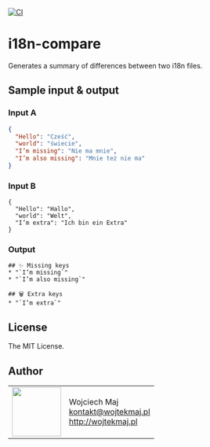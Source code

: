 [![CI](https://github.com/wojtekmaj/i18n-compare/workflows/CI/badge.svg)](https://github.com/wojtekmaj/i18n-compare/actions)

# i18n-compare

Generates a summary of differences between two i18n files.

## Sample input & output

### Input A

```json
{
  "Hello": "Cześć",
  "world": "świecie",
  "I’m missing": "Nie ma mnie",
  "I’m also missing": "Mnie też nie ma"
}
```

### Input B

```
{
  "Hello": "Hallo",
  "world": "Welt",
  "I’m extra": "Ich bin ein Extra"
}
```

### Output

```
## ✨ Missing keys
* "`I’m missing`"
* "`I’m also missing`"

## 🗑️ Extra keys
* "`I’m extra`"
```

## License

The MIT License.

## Author

<table>
  <tr>
    <td>
      <img src="https://github.com/wojtekmaj.png?s=100" width="100">
    </td>
    <td>
      Wojciech Maj<br />
      <a href="mailto:kontakt@wojtekmaj.pl">kontakt@wojtekmaj.pl</a><br />
      <a href="http://wojtekmaj.pl">http://wojtekmaj.pl</a>
    </td>
  </tr>
</table>

